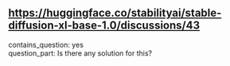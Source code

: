 ## https://huggingface.co/stabilityai/stable-diffusion-xl-base-1.0/discussions/43

contains_question: yes  
question_part: Is there any solution for this?